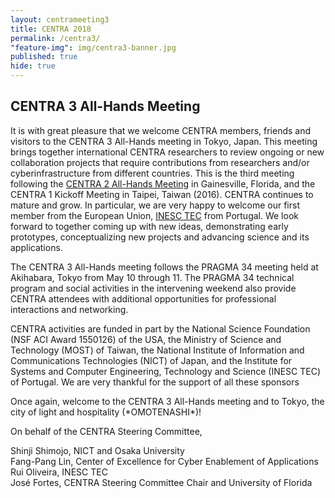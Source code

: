 ```yaml
---
layout: centrameeting3
title: CENTRA 2018
permalink: /centra3/
"feature-img": img/centra3-banner.jpg
published: true
hide: true
---
```


## CENTRA 3 All-Hands Meeting

<p>
It is with great pleasure that we welcome CENTRA members, friends and visitors to the CENTRA 3 All-Hands meeting in Tokyo, Japan. This meeting brings together international CENTRA researchers to review ongoing or new collaboration projects that require contributions from researchers and/or cyberinfrastructure from different countries. This is the third meeting following the <a href="http://www.globalcentra.org/centra2" target="_blank">CENTRA 2 All-Hands Meeting</a> in Gainesville, Florida, and the CENTRA 1 Kickoff Meeting in Taipei, Taiwan (2016). CENTRA continues to mature and grow. In particular, we are very happy to welcome our first member from the European Union, <a href="https://www.inesctec.pt/ip-en?set_language=en&cl=en" target="_blank">INESC TEC</a> from Portugal. We look forward to together coming up with new ideas, demonstrating early prototypes, conceptualizing new projects and advancing science and its applications.
</p>

<p>
The CENTRA 3 All-Hands meeting follows the PRAGMA 34 meeting held at Akihabara, Tokyo from May 10 through 11.  The PRAGMA 34 technical program and social activities in the intervening weekend also provide CENTRA attendees with additional opportunities for professional interactions and networking. 
</p>

<p>
CENTRA activities are funded in part by the National Science Foundation (NSF ACI Award 1550126) of the USA, the Ministry of Science and Technology (MOST) of Taiwan, the National Institute of Information and Communications Technologies (NICT) of Japan, and the Institute for Systems and Computer Engineering, Technology and Science (INESC TEC) of Portugal. We are very thankful for the support of all these sponsors
</p>

<p>
Once again, welcome to the CENTRA 3 All-Hands meeting and to Tokyo, the city of light and hospitality (*OMOTENASHI*)!
 <br />
</p>

<p>
On behalf of the CENTRA Steering Committee,
</p>

<p>
Shinji Shimojo, NICT and Osaka University <br />
Fang-Pang Lin, Center of Excellence for Cyber Enablement of Applications<br />
Rui Oliveira, INESC TEC<br />
José Fortes, CENTRA Steering Committee Chair and University of Florida<br />

</p>
